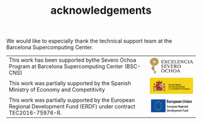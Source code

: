 ﻿---
title: "acknowledgements"
bg: #9AD1F5
color: blue
style: center
fa-icon: thumbs-up
---

We would like to especially thank the technical support team at the Barcelona Supercomputing Center.

|   |   |
|:--|:-:|
| This work has been supported bythe Severo Ochoa Program at Barcelona Supercomputing Center (BSC-CNS)  | ![logo-severo] |
| This work was partially supported by the Spanish Ministry of Economy and Competitivity | ![logo-SpanMinEcoComp] |
| This work was partially supported by the European Regional Development Fund (ERDF) under contract TEC2016-75976-R.| ![logo-ERDF] |

[logo-severo]:./assets/logos/severoRd2.png "Severo Ochoa"
[logo-SpanMinEcoComp]:./assets/logos/ministerioEconomiaRd2.png "Ministerio De Economia Y Competitividad"
[logo-ERDF]:./assets/logos/erdfRd2.png "European Regional Development Fund"


